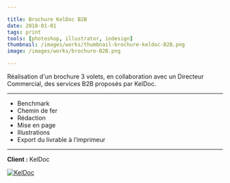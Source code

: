 ```yaml
---

title: Brochure KelDoc B2B
date: 2018-01-01
tags: print
tools: [photoshop, illustrator, indesign]
thumbnail: /images/works/thumbnail-brochure-keldoc-B2B.png
image: /images/works/brochure-B2B.png

---
```


Réalisation d'un brochure 3 volets, en collaboration avec un Directeur Commercial, des services B2B proposés par KelDoc.

---

- Benchmark
- Chemin de fer
- Rédaction
- Mise en page
- Illustrations
- Export du livrable à l’imprimeur

---

**Client :** KelDoc

[![KelDoc](/images/works/brochure-B2B.png)](/images/works/brochure-B2B.png)
